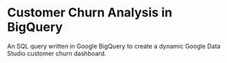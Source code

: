 # Customer Churn Analysis in BigQuery
An SQL query written in Google BigQuery to create a dynamic Google Data Studio customer churn dashboard.
